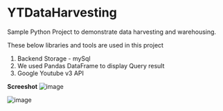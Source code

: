 # YTDataHarvesting
Sample Python Project to demonstrate data harvesting and warehousing.

These below libraries and tools are used in this project
1. Backend Storage - mySql
2. We used Pandas DataFrame to display Query result
3. Google Youtube v3 API

**Screeshot**
![image](https://github.com/Divya-JT/YTDataHarvesting/assets/168666654/112f5c06-dd92-41d6-9957-889aecac20de)

![image](https://github.com/Divya-JT/YTDataHarvesting/assets/168666654/22a54a55-9358-4c36-8c52-dba8eba74946)


